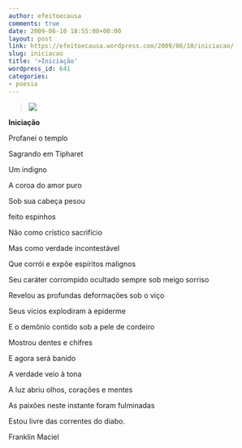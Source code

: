 ```yaml
---
author: efeitoecausa
comments: true
date: 2009-06-10 18:55:00+00:00
layout: post
link: https://efeitoecausa.wordpress.com/2009/06/10/iniciacao/
slug: iniciacao
title: '>Iniciação'
wordpress_id: 641
categories:
- poesia
---
```


>[![](http://efeitoecausa.files.wordpress.com/2009/06/julgamento.jpg?w=180)](http://efeitoecausa.files.wordpress.com/2009/06/julgamento.jpg)
  
	 	 

**Iniciação**


  


Profanei o templo

Sagrando em Tipharet

Um indigno


  


A coroa do amor puro

Sob sua cabeça pesou

feito espinhos

Não como crístico sacrifício

Mas como verdade incontestável

Que corrói e expõe espíritos malignos


  


Seu caráter corrompido ocultado sempre sob meigo sorriso

Revelou as profundas deformações sob o viço

Seus vícios explodiram à epiderme

E o demônio contido sob a pele de cordeiro

Mostrou dentes e chifres

E agora será banido


  


A verdade veio à tona

A luz abriu olhos, corações  e mentes

As paixões neste instante foram fulminadas


  


Estou livre das correntes do diabo.


  


Franklin Maciel


  



  

